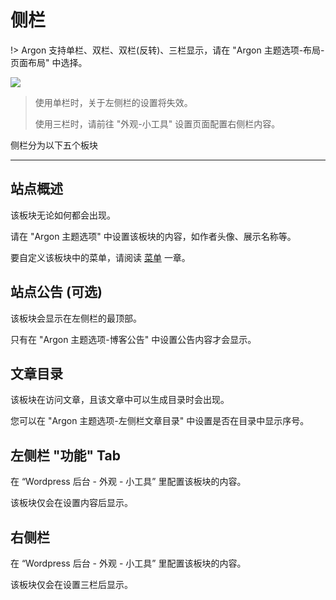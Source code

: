 # 侧栏

!> Argon 支持单栏、双栏、双栏(反转)、三栏显示，请在 "Argon 主题选项-布局-页面布局" 中选择。

![](/_media/layout.png)

> 使用单栏时，关于左侧栏的设置将失效。
>
> 使用三栏时，请前往 "外观-小工具" 设置页面配置右侧栏内容。

侧栏分为以下五个板块

---

## 站点概述

该板块无论如何都会出现。

请在 "Argon 主题选项" 中设置该板块的内容，如作者头像、展示名称等。

要自定义该板块中的菜单，请阅读 [菜单](menu.md) 一章。

## 站点公告 (可选)

该板块会显示在左侧栏的最顶部。

只有在 "Argon 主题选项-博客公告" 中设置公告内容才会显示。

## 文章目录

该板块在访问文章，且该文章中可以生成目录时会出现。

您可以在 "Argon 主题选项-左侧栏文章目录" 中设置是否在目录中显示序号。

## 左侧栏 "功能" Tab

在 “Wordpress 后台 - 外观 - 小工具” 里配置该板块的内容。

该板块仅会在设置内容后显示。

## 右侧栏

在 “Wordpress 后台 - 外观 - 小工具” 里配置该板块的内容。

该板块仅会在设置三栏后显示。

